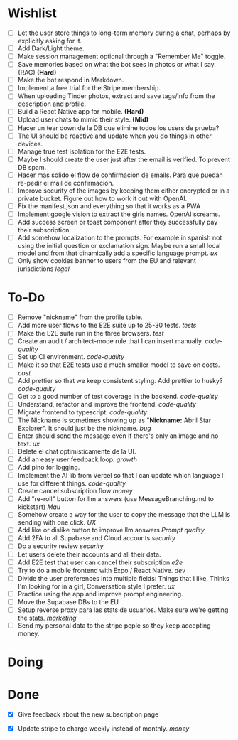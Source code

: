 # Wishlist
- [ ] Let the user store things to long-term memory during a chat, perhaps by explicitly asking for it.
- [ ] Add Dark/Light theme.  
- [ ] Make session management optional through a "Remember Me" toggle.
- [ ] Save memories based on what the bot sees in photos or what I say. (RAG) **(Hard)**  
- [ ] Make the bot respond in Markdown.
- [ ] Implement a free trial for the Stripe membership.
- [ ] When uploading Tinder photos, extract and save tags/info from the description and profile.
- [ ] Build a React Native app for mobile. **(Hard)**  
- [ ] Upload user chats to mimic their style. **(Mid)**  
- [ ] Hacer un tear down de la DB que elimine todos los users de prueba?
- [ ] The UI should be reactive and update when you do things in other devices.
- [ ] Manage true test isolation for the E2E tests.
- [ ] Maybe I should create the user just after the email is verified. To prevent DB spam.
- [ ] Hacer mas solido el flow de confirmacion de emails. Para que puedan re-pedir el mail de confirmacion.
- [ ] Improve security of the images by keeping them either encrypted or in a private bucket. Figure out how to work it out with OpenAI.
- [ ] Fix the manifest.json and everything so that it works as a PWA
- [ ] Implement google vision to extract the girls names. OpenAI screams.
- [ ] Add success screen or toast component after they successfully pay their subscription.
- [ ] Add somehow localization to the prompts. For example in spanish not using the initial question or exclamation sign. Maybe run a small local model and from that dinamically add a specific language prompt. *ux*
- [ ] Only show cookies banner to users from the EU and relevant jurisdictions *legal*

# To-Do
- [ ] Remove "nickname" from the profile table.
- [ ] Add more user flows to the E2E suite up to 25-30 tests. *tests*
- [ ] Make the E2E suite run in the three browsers. *test*
- [ ] Create an audit / architect-mode rule that I can insert manually.  *code-quality*
- [ ] Set up CI environment. *code-quality*
- [ ] Make it so that E2E tests use a much smaller model to save on costs. *cost*
- [ ] Add prettier so that we keep consistent styling. Add prettier to husky? *code-quality*
- [ ] Get to a good number of test coverage in the backend. *code-quality*
- [ ] Understand, refactor and improve the frontend. *code-quality*
- [ ] Migrate frontend to typescript. *code-quality*
- [ ] The Nickname is sometimes showing up as "**Nickname:** Abril Star Explorer". It should just be the nickname. *bug*
- [ ] Enter should send the message even if there's only an image and no text. *ux*
- [ ] Delete el chat optimisticamente de la UI.
- [ ] Add an easy user feedback loop. *growth* 
- [ ] Add pino for logging. 
- [ ] Implement the AI lib from Vercel so that I can update which language I use for different things. *code-quality*
- [ ] Create cancel subscription flow *money*
- [ ] Add "re-roll" button for llm answers (use MessageBranching.md to kickstart) *Mau*
- [ ] Somehow create a way for the user to copy the message that the LLM is sending with one click. *UX*
- [ ] Add like or dislike button to improve llm answers *Prompt quality*
- [ ] Add 2FA to all Supabase and Cloud accounts *security*
- [ ] Do a security review *security*
- [ ] Let users delete their accounts and all their data.
- [ ] Add E2E test that user can cancel their subscription *e2e*
- [ ] Try to do a mobile frontend with Expo / React Native. *dev*
- [ ] Divide the user preferences into multiple fields: Things that I like, Thinks I'm looking for in a girl, Conversation style I prefer. *ux*
- [ ] Practice using the app and improve prompt engineering.
- [ ] Move the Supabase DBs to the EU
- [ ] Setup reverse proxy para las stats de usuarios. Make sure we're getting the stats. *marketing*
- [ ] Send my personal data to the stripe peple so they keep accepting money.

# Doing

# Done
- [x] Give feedback about the new subscription page 
- [x] Update stripe to charge weekly instead of monthly. *money*



